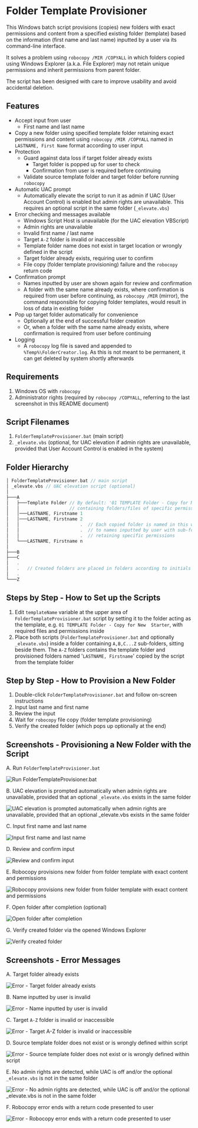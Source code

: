 # Folder Template Provisioner

This Windows batch script provisions (copies) new folders with exact permissions and content from a specified existing folder (template) based on the information (first name and last name) inputted by a user via its command-line interface.

It solves a problem using `robocopy /MIR /COPYALL` in which folders copied using Windows Explorer (a.k.a. File Explorer) may not retain unique permissions and inherit permissions from parent folder.

The script has been designed with care to improve usability and avoid accidental deletion.

## Features

- Accept input from user
  - First name and last name
- Copy a new folder using specified template folder retaining exact permissions and content using `robocopy /MIR /COPYALL` named in `LASTNAME, First Name` format according to user input
- Protection
  - Guard against data loss if target folder already exists
    - Target folder is popped up for user to check
    - Confirmation from user is required before continuing
  - Validate source template folder and target folder before running `robocopy`
- Automatic UAC prompt
  - Automatically elevate the script to run it as admin if UAC (User Account Control) is enabled but admin rights are unavailable. This requires an optional script in the same folder (`_elevate.vbs`)
- Error checking and messages available
  - Windows Script Host is unavailable (for the UAC elevation VBScript)
  - Admin rights are unavailable
  - Invalid first name / last name
  - Target `A-Z` folder is invalid or inaccessible
  - Template folder name does not exist in target location or wrongly defined in the script
  - Target folder already exists, requiring user to confirm
  - File copy (folder template provisioning) failure and the `robocopy` return code
- Confirmation prompt
  - Names inputted by user are shown again for review and confirmation
  - A folder with the same name already exists, where confirmation is required from user before continuing, as `robocopy /MIR` (mirror), the command responsible for copying folder templates, would result in loss of data in existing folder
- Pop up target folder automatically for convenience
  - Optionally at the end of successful folder creation
  - Or, when a folder with the same name already exists, where confirmation is required from user before continuing
- Logging
  - A `robocopy` log file is saved and appended to `%Temp%\FolderCreator.log`. As this is not meant to be permanent, it can get deleted by system shortly afterwards

## Requirements

1. Windows OS with `robocopy`
2. Administrator rights (required by `robocopy /COPYALL`, referring to the last screenshot in this README document)

## Script Filenames

1. `FolderTemplateProvisioner.bat` (main script)
2. `_elevate.vbs` (optional, for UAC elevation if admin rights are unavailable, provided that User Account Control is enabled in the system)

## Folder Hierarchy

```c
│ FolderTemplateProvisioner.bat // main script
│ _elevate.vbs // UAC elevation script (optional)
│
├───A
│   ├───Template Folder // By default: '01 TEMPLATE Folder - Copy for New  Starter'
│   │                   // containing folders/files of specific permissions to copy
│   │───LASTNAME, Firstname 1
│   │───LASTNAME, Firstname 2
│   │                       .  // Each copied folder is named in this way according
│   │                       .  // to names inputted by user with sub-folders and files
│   │                       .  // retaining specific permissions
│   └───LASTNAME, Firstname n
│
├───B
├───C
│   .
│   .   // Created folders are placed in folders according to initials from user input
│   .
└───Z
```

## Steps by Step - How to Set up the Scripts

1. Edit `templateName` variable at the upper area of `FolderTemplateProvisioner.bat` script by setting it to the folder acting as the template, e.g. `01 TEMPLATE Folder - Copy for New  Starter`, with required files and permissions inside
2. Place both scripts (`FolderTemplateProvisioner.bat` and optionally `_elevate.vbs`) inside a folder containing `A,B,C...Z` sub-folders, sitting beside them. The `A-Z` folders contains the template folder and provisioned folders named '`LASTNAME, Firstname`' copied by the script from the template folder

## Step by Step - How to Provision a New Folder

1. Double-click `FolderTemplateProvisioner.bat` and follow on-screen instructions
2. Input last name and first name
3. Review the input
4. Wait for `robocopy` file copy (folder template provisioning)
5. Verify the created folder (which pops up optionally at the end)

## Screenshots - Provisioning a New Folder with the Script

A. Run `FolderTemplateProvisioner.bat`

![Run FolderTemplateProvisioner.bat](_images/00-run-folder-template-provisioner.png)

B. UAC elevation is prompted automatically when admin rights are unavailable, provided that an optional `_elevate.vbs` exists in the same folder

![UAC elevation is prompted automatically when admin rights are unavailable, provided that an optional _elevate.vbs exists in the same folder](_images/01-automatic-uac-prompt.png)

C. Input first name and last name

![Input first name and last name](_images/02-input-firstname-lastname.png)

D. Review and confirm input

![Review and confirm input](_images/03-review-and-confirm-input.png)

E. Robocopy provisions new folder from folder template with exact content and permissions

![Robocopy provisions new folder from folder template with exact content and permissions](_images/04-robocopy-provisions-new-folder-from-folder-template.png)

F. Open folder after completion (optional)

![Open folder after completion](_images/05-open-folder-after-completion.png)

G. Verify created folder via the opened Windows Explorer

![Verify created folder](_images/06-new-folder-created.png)

## Screenshots - Error Messages

A. Target folder already exists

![Error - Target folder already exists](_images/e01-target-folder-already-exists.png)

B. Name inputted by user is invalid

![Error - Name inputted by user is invalid](_images/e02-name-inputted-by-user-is-invalid.png)

C. Target `A-Z` folder is invalid or inaccessible

![Error - Target A-Z folder is invalid or inaccessible](_images/e03-target-az-folder-invalid-or-inaccessible.png)

D. Source template folder does not exist or is wrongly defined within script

![Error - Source template folder does not exist or is wrongly defined within script](_images/e04-source-template-folder-does-not-exist.png)

E. No admin rights are detected, while UAC is off and/or the optional `_elevate.vbs` is not in the same folder

![Error - No admin rights are detected, while UAC is off and/or the optional _elevate.vbs is not in the same folder](_images/e05-no-admin-rights-and-cannot-elevate-by-uac.png)

F. Robocopy error ends with a return code presented to user

![Error - Robocopy error ends with a return code presented to user](_images/e06-robocopy-error-with-return-code.png)
